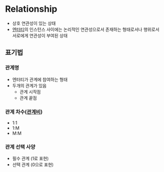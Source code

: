 # Relationship
- 상호 연관성이 있는 상태
- [엔터티](Entity)의 인스턴스 사이에는 
	논리적인 연관성으로서 존재하는 형태로서나 행위로서
	서로에게 연관성이 부여된 상태

## 표기법
### 관계명
- 엔터티가 관계에 참여하는 형태
- 두개의 관계가 있음
	- 관계 시작점
	- 관계 끝점

### 관계 차수([관계비](Cardinality))
- 1:1
- 1:M
- M:M

### 관계 선택 사양
- 필수 관계 (1로 표현)
- 선택 관계 (0으로 표현)